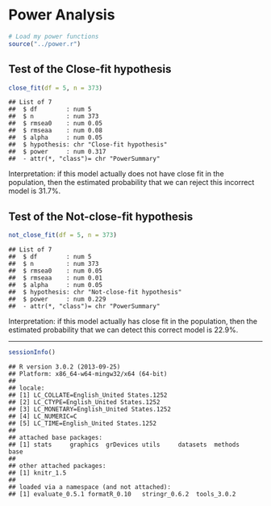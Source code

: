 Power Analysis
===============================================================================


```r
# Load my power functions
source("../power.r")
```


## Test of the Close-fit hypothesis


```r
close_fit(df = 5, n = 373)
```

```
## List of 7
##  $ df        : num 5
##  $ n         : num 373
##  $ rmsea0    : num 0.05
##  $ rmseaa    : num 0.08
##  $ alpha     : num 0.05
##  $ hypothesis: chr "Close-fit hypothesis"
##  $ power     : num 0.317
##  - attr(*, "class")= chr "PowerSummary"
```


Interpretation: if this model actually does not have close fit in the population, then the estimated probability that we can reject this incorrect model is 31.7%.

## Test of the Not-close-fit hypothesis


```r
not_close_fit(df = 5, n = 373)
```

```
## List of 7
##  $ df        : num 5
##  $ n         : num 373
##  $ rmsea0    : num 0.05
##  $ rmseaa    : num 0.01
##  $ alpha     : num 0.05
##  $ hypothesis: chr "Not-close-fit hypothesis"
##  $ power     : num 0.229
##  - attr(*, "class")= chr "PowerSummary"
```


Interpretation: if this model actually has close fit in the population, then the estimated probability that we can detect this correct model is 22.9%.

***


```r
sessionInfo()
```

```
## R version 3.0.2 (2013-09-25)
## Platform: x86_64-w64-mingw32/x64 (64-bit)
## 
## locale:
## [1] LC_COLLATE=English_United States.1252 
## [2] LC_CTYPE=English_United States.1252   
## [3] LC_MONETARY=English_United States.1252
## [4] LC_NUMERIC=C                          
## [5] LC_TIME=English_United States.1252    
## 
## attached base packages:
## [1] stats     graphics  grDevices utils     datasets  methods   base     
## 
## other attached packages:
## [1] knitr_1.5
## 
## loaded via a namespace (and not attached):
## [1] evaluate_0.5.1 formatR_0.10   stringr_0.6.2  tools_3.0.2
```

